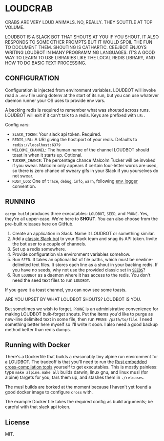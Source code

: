 # LOUDCRAB

CRABS ARE VERY LOUD ANIMALS. NO, REALLY. THEY SCUTTLE AT TOP VOLUME.

LOUDBOT IS A SLACK BOT THAT SHOUTS AT YOU IF YOU SHOUT. IT ALSO RESPONDS TO SOME OTHER PROMPTS BUT IT WOULD SPOIL THE FUN TO DOCUMENT THEM. SHOUTING IS CATHARTIC. CEEJBOT ENJOYS WRITING LOUDBOT IN MANY PROGRAMMING LANGUAGES. IT'S A GOOD WAY TO LEARN TO USE LIBRARIES LIKE THE LOCAL REDIS LIBRARY, AND HOW TO DO BASIC TEXT PROCESSING.

## CONFIGURATION

Configuration is injected from environment variables. LOUDBOT will invoke read a `.env` file using dotenv at the start of its run, but you can use whatever daemon runner your OS uses to provide env vars.

A backing redis is required to remember what was shouted across runs. LOUDBOT will exit if it can't talk to a redis. Keys are prefixed with `LB:`.

Config vars:

- `SLACK_TOKEN`: Your slack api token. Required.
- `REDIS_URL`: A URI giving the host:port of your redis. Defaults to `redis://localhost:6379`
- `WELCOME_CHANNEL`: The human name of the channel LOUDBOT should toast in when it starts up. Optional.
- `TUCKER_CHANCE`: The percentage chance Malcolm Tucker will be invoked if you swear. Malcolm only appears if certain four-letter words are used, so there is zero chance of sweary gifs in your Slack if you yourselves do not swear.
- `RUST_LOG`: One of `trace`, `debug`, `info`, `warn`, following [env_logger](https://lib.rs/crates/env_logger) convention.

## RUNNING

`cargo build` produces three executables: `LOUDBOT`, `SEED`, and `PRUNE`. Yes, they're all upper-case. We're here to __SHOUT__. You can also choose from the pre-built releases here on GitHub.

1. Create an application in Slack. Name it LOUDBOT or something similar.
2. Add a [classic Slack bot](https://api.slack.com/apps?new_classic_app=1) to your Slack team and snag its API token. Invite the bot user to a couple of channels.
3. Set up a redis somewhere.
4. Provide configuration via environment variables somehow.
5. Run `SEED`. It takes an optional list of file paths, which must be newline-delimited text files. It stores each line as a shout in your backing redis. If you have no seeds, why not use the provided classic set in [`SEEDS`](https://github.com/ceejbot/LOUDCRAB/blob/latest/SEEDS)?
6. Run `LOUDBOT` as a daemon where it has access to the redis. You don't need the seed text files to run `LOUDBOT`.

If you gave it a toast channel, you can now see some toasts.

ARE YOU UPSET BY WHAT LOUDBOT SHOUTS? LOUDBOT IS YOU.

But sometimes we wish to forget. `PRUNE` is an administrative convenience for making LOUDBOT bulk-forget shouts. Put the items you'd like to purge as new-line delimited text in some file, then run `PRUNE /path/to/file`. I need something better here myself so I'll write it soon. I also need a good backup method better than redis dumps.

## Running with Docker

There's a Dockerfile that builds a reasonably tiny alpine run environment for a LOUDBOT. The tradeoff is that you'll need to run the [Rust embedded cross-compilation tools](https://github.com/rust-embedded/cross) yourself to get executables. This is mostly painless: type `make alpine`. `make all` builds darwin, linux gnu, and linux musl (for alpine) targets for you, tars them up, and stashes them in `./releases`.

The musl builds are borked at the moment because I haven't yet found a good docker image to configure `cross` with.

The example Docker file takes the required config as build arguments; be careful with that slack api token.

## License

MIT.

